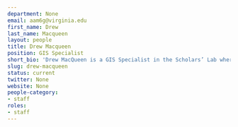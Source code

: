 ```yaml
---
department: None
email: aam6g@virginia.edu
first_name: Drew
last_name: Macqueen
layout: people
title: Drew Macqueen
position: GIS Specialist
short_bio: 'Drew MacQueen is a GIS Specialist in the Scholars’ Lab where he focuses on spatial data collection and analysis, and web-based GIS and visualization; occasionally dipping a toe into the waters of scripting and spatial database design.'
slug: drew-macqueen
status: current
twitter: None
website: None
people-category:
- staff
roles:
- staff
---
```

